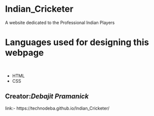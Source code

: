 # Indian_Cricketer
A website dedicated to the Professional Indian Players
<h1>Languages used for designing this webpage</h1>
<br>
<ul>
  <li>HTML</li>
  <li>CSS</li>
</ul>
<h2>Creator:<i>Debajit Pramanick</i></h2>
link:- https://technodeba.github.io/Indian_Cricketer/
